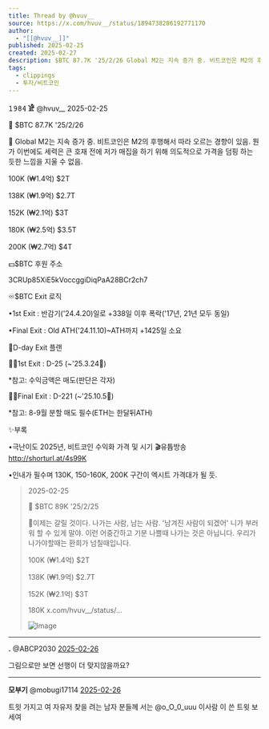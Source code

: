 ```yaml
---
title: Thread by @hvuv__
source: https://x.com/hvuv__/status/1894738286192771170
author:
  - "[[@hvuv__]]"
published: 2025-02-25
created: 2025-02-27
description: $BTC 87.7K '25/2/26 Global M2는 지속 증가 중. 비트코인은 M2의 후행해서 따라 오르는 경향이 있음. 뭔가 이번에도 세력은 큰 호재 전에 저가 매집을 하기 위해 의도적으로 가격을 덤핑 하는 듯한 느낌을 지울 수 없음. 100
tags:
  - clippings
  - 투자/비트코인
---
```

**𝟷𝟿𝟾𝟺 𓁁** @hvuv\_\_ 2025-02-25

🔴 $BTC 87.7K '25/2/26

💬 Global M2는 지속 증가 중. 비트코인은 M2의 후행해서 따라 오르는 경향이 있음. 뭔가 이번에도 세력은 큰 호재 전에 저가 매집을 하기 위해 의도적으로 가격을 덤핑 하는 듯한 느낌을 지울 수 없음.

100K (₩1.4억) $2T

138K (₩1.9억) $2.7T

152K (₩2.1억) $3T

180K (₩2.5억) $3.5T

200K (₩2.7억) $4T

💵$BTC 후원 주소

3CRUp85XiE5kVoccggiDiqPaA28BCr2ch7

♾$BTC Exit 로직

•1st Exit : 반감기('24.4.20)일로 +338일 이후 폭락('17년, 21년 모두 동일)

•Final Exit : Old ATH('24.11.10)~ATH까지 +1425일 소요

📆D-day Exit 플랜

🏃‍➡️1st Exit : D-25 (~'25.3.24🚩)

\*참고: 수익금액은 매도(판단은 각자)

🏃‍➡️Final Exit : D-221 (~'25.10.5🚩)

\*참고: 8-9월 분할 매도 필수(ETH는 한달뒤ATH)

✨부록

•극난이도 2025년, 비트코인 수익화 가격 및 시기 🎬유튭방송 http://shorturl.at/4s99K

•인내가 필수며 130K, 150-160K, 200K 구간이 엑시트 가격대가 될 듯.

> 2025-02-25
> 
> 🔴 $BTC 89K '25/2/25
> 
> 💬이제는 갈릴 것이다. 나가는 사람, 남는 사람. '남겨진 사람이 되겠어' 니가 부러워 할 수 있게 말야. 이런 어중간하고 기분 나쁠때 나가는 것은 아닙니다. 우리가 나가야할때는 환희가 넘칠때입니다.
> 
> 100K (₩1.4억) $2T
> 
> 138K (₩1.9억) $2.7T
> 
> 152K (₩2.1억) $3T
> 
> 180K x.com/hvuv\_\_/status/…
> 
> ![Image](https://pbs.twimg.com/media/Gkt2bYXXcAASFmv?format=jpg&name=large)

---

**.** @ABCP2030 [2025-02-26](https://x.com/ABCP2030/status/1894739790165377184)

그림으로만 보면 선행이 더 맞지않을까요?

---

**모부기** @mobugi17114 [2025-02-26](https://x.com/mobugi17114/status/1894749991811658107)

트읫 가지고 여 자유저 찾을 려는 남자 분들께 서는 @o\_O\_0\_uuu 이사람 이 쓴 트윗 보세여